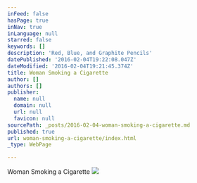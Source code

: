 ```yaml
---
inFeed: false
hasPage: true
inNav: true
inLanguage: null
starred: false
keywords: []
description: 'Red, Blue, and Graphite Pencils'
datePublished: '2016-02-04T19:22:08.047Z'
dateModified: '2016-02-04T19:21:45.374Z'
title: Woman Smoking a Cigarette
author: []
authors: []
publisher:
  name: null
  domain: null
  url: null
  favicon: null
sourcePath: _posts/2016-02-04-woman-smoking-a-cigarette.md
published: true
url: woman-smoking-a-cigarette/index.html
_type: WebPage

---
```

Woman Smoking a Cigarette
![](https://the-grid-user-content.s3-us-west-2.amazonaws.com/d2083aa2-94aa-48fd-9186-05ec7a65e04b.jpg)